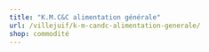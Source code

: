 ```yaml
---
title: "K.M.C&C alimentation générale"
url: /villejuif/k-m-candc-alimentation-generale/
shop: commodité
---
```

